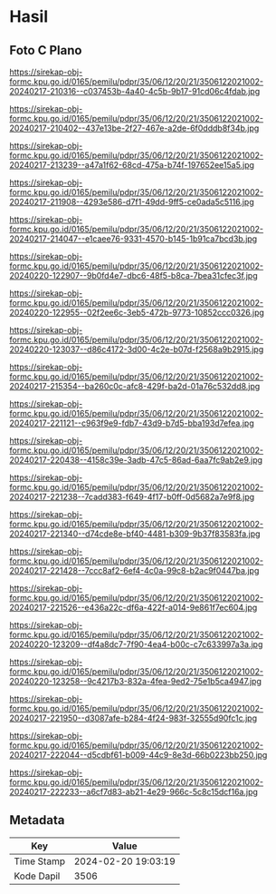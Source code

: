 # Hasil

## Foto C Plano

https://sirekap-obj-formc.kpu.go.id/0165/pemilu/pdpr/35/06/12/20/21/3506122021002-20240217-210316--c037453b-4a40-4c5b-9b17-91cd06c4fdab.jpg

https://sirekap-obj-formc.kpu.go.id/0165/pemilu/pdpr/35/06/12/20/21/3506122021002-20240217-210402--437e13be-2f27-467e-a2de-6f0dddb8f34b.jpg

https://sirekap-obj-formc.kpu.go.id/0165/pemilu/pdpr/35/06/12/20/21/3506122021002-20240217-213239--a47a1f62-68cd-475a-b74f-197652ee15a5.jpg

https://sirekap-obj-formc.kpu.go.id/0165/pemilu/pdpr/35/06/12/20/21/3506122021002-20240217-211908--4293e586-d7f1-49dd-9ff5-ce0ada5c5116.jpg

https://sirekap-obj-formc.kpu.go.id/0165/pemilu/pdpr/35/06/12/20/21/3506122021002-20240217-214047--e1caee76-9331-4570-b145-1b91ca7bcd3b.jpg

https://sirekap-obj-formc.kpu.go.id/0165/pemilu/pdpr/35/06/12/20/21/3506122021002-20240220-122907--9b0fd4e7-dbc6-48f5-b8ca-7bea31cfec3f.jpg

https://sirekap-obj-formc.kpu.go.id/0165/pemilu/pdpr/35/06/12/20/21/3506122021002-20240220-122955--02f2ee6c-3eb5-472b-9773-10852ccc0326.jpg

https://sirekap-obj-formc.kpu.go.id/0165/pemilu/pdpr/35/06/12/20/21/3506122021002-20240220-123037--d86c4172-3d00-4c2e-b07d-f2568a9b2915.jpg

https://sirekap-obj-formc.kpu.go.id/0165/pemilu/pdpr/35/06/12/20/21/3506122021002-20240217-215354--ba260c0c-afc8-429f-ba2d-01a76c532dd8.jpg

https://sirekap-obj-formc.kpu.go.id/0165/pemilu/pdpr/35/06/12/20/21/3506122021002-20240217-221121--c963f9e9-fdb7-43d9-b7d5-bba193d7efea.jpg

https://sirekap-obj-formc.kpu.go.id/0165/pemilu/pdpr/35/06/12/20/21/3506122021002-20240217-220438--4158c39e-3adb-47c5-86ad-6aa7fc9ab2e9.jpg

https://sirekap-obj-formc.kpu.go.id/0165/pemilu/pdpr/35/06/12/20/21/3506122021002-20240217-221238--7cadd383-f649-4f17-b0ff-0d5682a7e9f8.jpg

https://sirekap-obj-formc.kpu.go.id/0165/pemilu/pdpr/35/06/12/20/21/3506122021002-20240217-221340--d74cde8e-bf40-4481-b309-9b37f83583fa.jpg

https://sirekap-obj-formc.kpu.go.id/0165/pemilu/pdpr/35/06/12/20/21/3506122021002-20240217-221428--7ccc8af2-6ef4-4c0a-99c8-b2ac9f0447ba.jpg

https://sirekap-obj-formc.kpu.go.id/0165/pemilu/pdpr/35/06/12/20/21/3506122021002-20240217-221526--e436a22c-df6a-422f-a014-9e861f7ec604.jpg

https://sirekap-obj-formc.kpu.go.id/0165/pemilu/pdpr/35/06/12/20/21/3506122021002-20240220-123209--df4a8dc7-7f90-4ea4-b00c-c7c633997a3a.jpg

https://sirekap-obj-formc.kpu.go.id/0165/pemilu/pdpr/35/06/12/20/21/3506122021002-20240220-123258--9c4217b3-832a-4fea-9ed2-75e1b5ca4947.jpg

https://sirekap-obj-formc.kpu.go.id/0165/pemilu/pdpr/35/06/12/20/21/3506122021002-20240217-221950--d3087afe-b284-4f24-983f-32555d90fc1c.jpg

https://sirekap-obj-formc.kpu.go.id/0165/pemilu/pdpr/35/06/12/20/21/3506122021002-20240217-222044--d5cdbf61-b009-44c9-8e3d-66b0223bb250.jpg

https://sirekap-obj-formc.kpu.go.id/0165/pemilu/pdpr/35/06/12/20/21/3506122021002-20240217-222233--a6cf7d83-ab21-4e29-966c-5c8c15dcf16a.jpg


## Metadata

| Key        | Value               |
| ---------- | ------------------- |
| Time Stamp | 2024-02-20 19:03:19 |
| Kode Dapil | 3506                |



